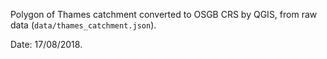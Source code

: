 Polygon of Thames catchment converted to OSGB CRS by QGIS, from raw data (`data/thames_catchment.json`).

Date: 17/08/2018.
